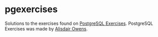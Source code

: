 # pgexercises

Solutions to the exercises found on [PostgreSQL Exercises](https://pgexercises.com/).
PostgreSQL Exercises was made by [Alisdair Owens](https://www.zaltys.net/).